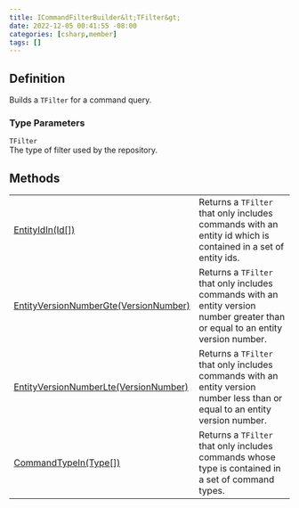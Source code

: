 ```yaml
---
title: ICommandFilterBuilder&lt;TFilter&gt;
date: 2022-12-05 00:41:55 -08:00
categories: [csharp,member]
tags: []
---
```


## Definition

Builds a <code class='language-plaintext highlighter-rouge'>TFilter</code> for a command query.

### Type Parameters
`TFilter`<br />The type of filter used by the repository.
## Methods
<table><tr><td><!--/posts/csharp.member.entitydb.abstractions.queries.filterbuilders.icommandfilterbuilder`1.entityidin/--><a href='#'>EntityIdIn(Id[])</a></td><td>
Returns a <code class='language-plaintext highlighter-rouge'>TFilter</code> that only includes commands with an entity id which is contained in a set
of entity ids.
</td></tr><tr><td><!--/posts/csharp.member.entitydb.abstractions.queries.filterbuilders.icommandfilterbuilder`1.entityversionnumbergte/--><a href='#'>EntityVersionNumberGte(VersionNumber)</a></td><td>
Returns a <code class='language-plaintext highlighter-rouge'>TFilter</code> that only includes commands with an entity version number greater than or
equal to an entity version number.
</td></tr><tr><td><!--/posts/csharp.member.entitydb.abstractions.queries.filterbuilders.icommandfilterbuilder`1.entityversionnumberlte/--><a href='#'>EntityVersionNumberLte(VersionNumber)</a></td><td>
Returns a <code class='language-plaintext highlighter-rouge'>TFilter</code> that only includes commands with an entity version number less than or
equal to an entity version number.
</td></tr><tr><td><!--/posts/csharp.member.entitydb.abstractions.queries.filterbuilders.icommandfilterbuilder`1.commandtypein/--><a href='#'>CommandTypeIn(Type[])</a></td><td>
Returns a <code class='language-plaintext highlighter-rouge'>TFilter</code> that only includes commands whose type is contained in a set of command
types.
</td></tr></table>

